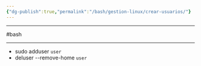 ```yaml
---
{"dg-publish":true,"permalink":"/bash/gestion-linux/crear-usuarios/"}
---
```



------------------
#bash 

------------
- sudo adduser `user` 
- deluser --remove-home `user`

